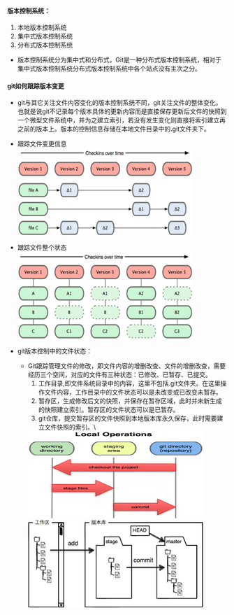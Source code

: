 #### 版本控制系统：

1. 本地版本控制系统
2. 集中式版本控制系统
3. 分布式版本控制系统

* 版本控制系统分为集中式和分布式，Git是一种分布式版本控制系统，相对于集中式版本控制系统分布式版本控制系统中各个站点没有主次之分。

#### git如何跟踪版本变更

* git与其它关注文件内容变化的版本控制系统不同，git关注文件的整体变化。也就是说git不记录每个版本具体的更新内容而是直接保存更新后文件的快照到一个微型文件系统中，并为之建立索引，若没有发生变化则直接将索引建立再之前的版本上。版本的控制信息存储在本地文件目录中的.git文件夹下。
* 跟踪文件变更信息 \
    <img height="200" width="400" src=img/git1-1.png />
* 跟踪文件整个状态 \
    <img height="200" width="400" src=img/git1-2.png />

* git版本控制中的文件状态：
  * Git跟踪管理文件的修改，即文件内容的增删改查、文件的增删改查，需要经历三个空间，对应的文件有三种状态：已修改、已暂存、已提交。
    1. 工作目录,即文件系统目录中的内容，这里不包括.git文件夹。在这里操作文件内容，工作目录中的文件状态可以是未改变或已改变未暂存。
    2. 暂存区，生成修改后文的快照，并保存在暂存区域，此时并未新生成的快照建立索引。暂存区的文件状态可以是已暂存。
    3. git仓库，提交暂存区的文件快照到本地版本库永久保存，此时需要建立文件快照的索引。\
    <img height="200" width="400" src=img/git1-3.png />
    <img height="200" width="400" src=img/git1-4.jpg />



				

			






